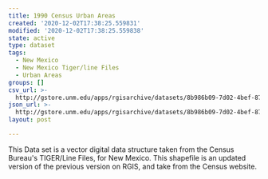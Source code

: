 ```yaml
---
title: 1990 Census Urban Areas
created: '2020-12-02T17:38:25.559831'
modified: '2020-12-02T17:38:25.559838'
state: active
type: dataset
tags:
  - New Mexico
  - New Mexico Tiger/line Files
  - Urban Areas
groups: []
csv_url: >-
  http://gstore.unm.edu/apps/rgisarchive/datasets/8b986b09-7d02-4bef-87ac-d5a44ec28f97/ua99_d90_nmshp.derived.csv
json_url: >-
  http://gstore.unm.edu/apps/rgisarchive/datasets/8b986b09-7d02-4bef-87ac-d5a44ec28f97/ua99_d90_nmshp.derived.json
layout: post

---
```

This Data set is a vector digital data structure taken from the Census Bureau's TIGER/Line Files, for New Mexico. This shapefile is an updated version of the previous version on RGIS, and take from the Census website.
